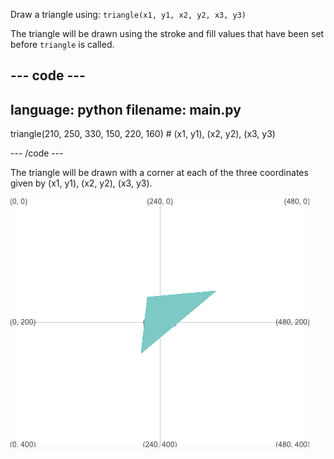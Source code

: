 Draw a triangle using: `triangle(x1, y1, x2, y2, x3, y3)`

The triangle will be drawn using the stroke and fill values that have been set before `triangle` is called.

--- code ---
---
language: python
filename: main.py
---

  triangle(210, 250, 330, 150, 220, 160) # (x1, y1), (x2, y2), (x3, y3)

--- /code ---

The triangle will be drawn with a corner at each of the three coordinates given by (x1, y1), (x2, y2), (x3, y3).

![The output area showing a triangle with corners at the coordinates from the code.](images/example.png)
